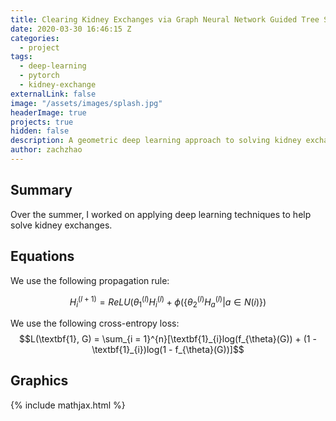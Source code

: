 ```yaml
---
title: Clearing Kidney Exchanges via Graph Neural Network Guided Tree Search
date: 2020-03-30 16:46:15 Z
categories:
  - project
tags:
  - deep-learning
  - pytorch
  - kidney-exchange
externalLink: false
image: "/assets/images/splash.jpg"
headerImage: true
projects: true
hidden: false
description: A geometric deep learning approach to solving kidney exchanges
author: zachzhao
---
```



## Summary
Over the summer, I worked on applying deep learning techniques to help solve kidney exchanges.

## Equations

We use the following propagation rule:

$$H^{(l+1)}_i = ReLU(\theta^{(l)}_{1}H^{(l)}_i + \phi(\{\theta^{(l)}_{2}H^{(l)}_a | a \in N(i)\})$$

We use the following cross-entropy loss:
$$L(\textbf{1}, G) = \sum_{i = 1}^{n}[\textbf{1}_{i}log(f_{\theta}(G)) + (1 - \textbf{1}_{i})log(1 - f_{\theta}(G))]$$

## Graphics



{% include mathjax.html %}
